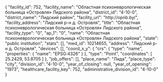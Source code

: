 {
    "facility_id": 752,
    "facility_name": "Областная психоневрологическая больница «Островля» Лидского района",
    "district_id": "4-10-0",
    "district_name": "Лидский район",
    "facility_url": "http:\/\/opnb.by\/",
    "facility_address": "Лидский р-н д. Островля",
    "title": "Областная психоневрологическая больница «Островля» Лидского района",
    "facility_type": "0",
    "ap_1": "0",
    "name": "Областная психоневрологическая больница «Островля» Лидского района",
    "state": "public institution",
    "stats": [],
    "med_id": 10214655,
    "address": "Лидский р-н д. Островля",
    "devices": [],
    "coord_x_y": {
        "crs": {
            "type": "name",
            "properties": {
                "name": "EPSG:4326"
            }
        },
        "type": "Point",
        "coordinates": [
            25.2429,
            53.8705
        ]
    },
    "job_offers": [],
    "place_name": "Лида",
    "place_type": "city",
    "division_id": "4-10-0",
    "year_of_closing": null,
    "year_of_opening": "1973",
    "healthcare_facility_key": 752,
    "administrative_division_id": "4-10-0"
}